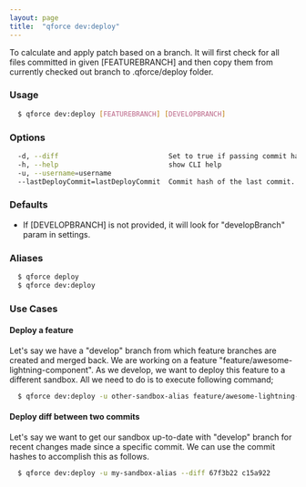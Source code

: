 ```yaml
---
layout: page
title:  "qforce dev:deploy"
---
```


To calculate and apply patch based on a branch. It will first check for all files committed in given [FEATUREBRANCH] and then copy them from currently checked out branch to .qforce/deploy folder.

### Usage

```bash
  $ qforce dev:deploy [FEATUREBRANCH] [DEVELOPBRANCH]
```

### Options

```bash
  -d, --diff                           Set to true if passing commit hash.
  -h, --help                           show CLI help
  -u, --username=username
  --lastDeployCommit=lastDeployCommit  Commit hash of the last commit.
```

### Defaults

- If [DEVELOPBRANCH] is not provided, it will look for "developBranch" param in settings.

### Aliases

```bash
  $ qforce deploy
  $ qforce dev:deploy
```

### Use Cases

#### Deploy a feature

Let's say we have a "develop" branch from which feature branches are created and merged back. We are working on a feature "feature/awesome-lightning-component". As we develop, we want to deploy this feature to a different sandbox. All we need to do is to execute following command;

```bash
  $ qforce dev:deploy -u other-sandbox-alias feature/awesome-lightning-component develop
```

#### Deploy diff between two commits

Let's say we want to get our sandbox up-to-date with "develop" branch for recent changes made since a specific commit. We can use the commit hashes to accomplish this as follows.

```bash
  $ qforce dev:deploy -u my-sandbox-alias --diff 67f3b22 c15a922
```
